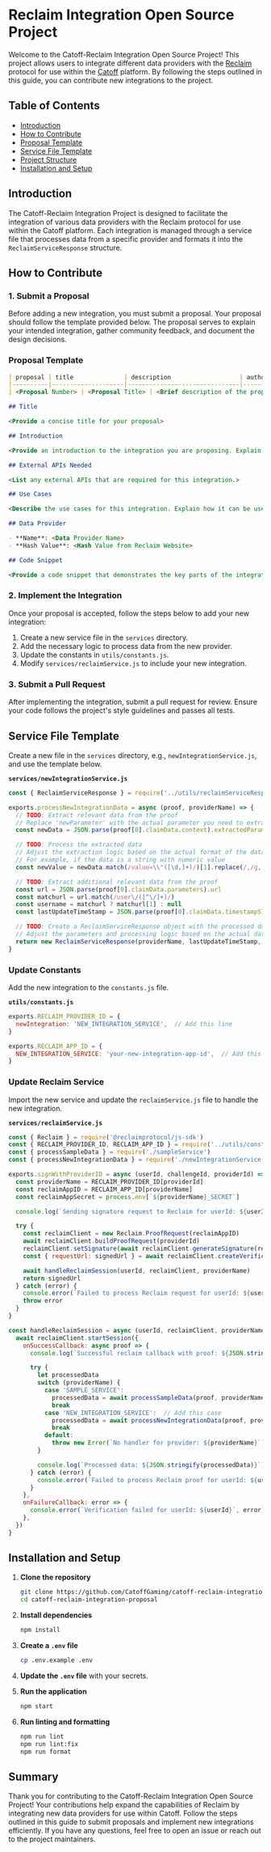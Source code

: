 # Reclaim Integration Open Source Project

Welcome to the Catoff-Reclaim Integration Open Source Project! This project allows users to integrate different data providers with the [Reclaim](https://dev.reclaimprotocol.org/) protocol for use within the [Catoff](https://www.catoff.xyz) platform. By following the steps outlined in this guide, you can contribute new integrations to the project.

## Table of Contents
   
- [Introduction](#introduction)
- [How to Contribute](#how-to-contribute)
- [Proposal Template](#proposal-template)
- [Service File Template](#service-file-template)
- [Project Structure](#project-structure)
- [Installation and Setup](#installation-and-setup)

## Introduction

The Catoff-Reclaim Integration Project is designed to facilitate the integration of various data providers with the Reclaim protocol for use within the Catoff platform. Each integration is managed through a service file that processes data from a specific provider and formats it into the `ReclaimServiceResponse` structure.

## How to Contribute

### 1. Submit a Proposal

Before adding a new integration, you must submit a proposal. Your proposal should follow the template provided below. The proposal serves to explain your intended integration, gather community feedback, and document the design decisions.

### Proposal Template
```markdown
| proposal | title              | description                   | author                     | discussions-to | status | type        | category | created    | requires |
|----------|--------------------|-------------------------------|----------------------------|----------------|--------|-------------|----------|------------|----------|
| <Proposal Number> | <Proposal Title> | <Brief description of the proposal> | <Your Name> <Your Email> |                | Draft  | Integration | CRIP     | <Date>    |          |

## Title

<Provide a concise title for your proposal>

## Introduction

<Provide an introduction to the integration you are proposing. Explain the context and motivation behind the proposal.>

## External APIs Needed

<List any external APIs that are required for this integration.>

## Use Cases

<Describe the use cases for this integration. Explain how it can be used and who will benefit from it.>

## Data Provider

- **Name**: <Data Provider Name>
- **Hash Value**: <Hash Value from Reclaim Website>

## Code Snippet

<Provide a code snippet that demonstrates the key parts of the integration. Use the service file template as a guide.>
```

### 2. Implement the Integration

Once your proposal is accepted, follow the steps below to add your new integration:

1. Create a new service file in the `services` directory.
2. Add the necessary logic to process data from the new provider.
3. Update the constants in `utils/constants.js`.
4. Modify `services/reclaimService.js` to include your new integration.

### 3. Submit a Pull Request

After implementing the integration, submit a pull request for review. Ensure your code follows the project's style guidelines and passes all tests.

## Service File Template

Create a new file in the `services` directory, e.g., `newIntegrationService.js`, and use the template below.

**`services/newIntegrationService.js`**

```javascript
const { ReclaimServiceResponse } = require('../utils/reclaimServiceResponse')

exports.processNewIntegrationData = async (proof, providerName) => {
  // TODO: Extract relevant data from the proof
  // Replace 'newParameter' with the actual parameter you need to extract
  const newData = JSON.parse(proof[0].claimData.context).extractedParameters.newParameter

  // TODO: Process the extracted data
  // Adjust the extraction logic based on the actual format of the data
  // For example, if the data is a string with numeric value
  const newValue = newData.match(/value=\\"([\d,]+)/)[1].replace(/,/g, '')

  // TODO: Extract additional relevant data from the proof
  const url = JSON.parse(proof[0].claimData.parameters).url
  const matchurl = url.match(/user\/([^\/]+)/)
  const username = matchurl ? matchurl[1] : null
  const lastUpdateTimeStamp = JSON.parse(proof[0].claimData.timestampS)

  // TODO: Create a ReclaimServiceResponse object with the processed data
  // Adjust the parameters and processing logic based on the actual data structure
  return new ReclaimServiceResponse(providerName, lastUpdateTimeStamp, username, parseInt(newValue, 10), proof[0])
}
```

### Update Constants

Add the new integration to the `constants.js` file.

**`utils/constants.js`**

```javascript
exports.RECLAIM_PROVIDER_ID = {
  newIntegration: 'NEW_INTEGRATION_SERVICE',  // Add this line
}

exports.RECLAIM_APP_ID = {
  NEW_INTEGRATION_SERVICE: 'your-new-integration-app-id',  // Add this line
}
```

### Update Reclaim Service

Import the new service and update the `reclaimService.js` file to handle the new integration.

**`services/reclaimService.js`**

```javascript
const { Reclaim } = require('@reclaimprotocol/js-sdk')
const { RECLAIM_PROVIDER_ID, RECLAIM_APP_ID } = require('../utils/constants')
const { processSampleData } = require('./sampleService')
const { processNewIntegrationData } = require('./newIntegrationService')  // Add this line

exports.signWithProviderID = async (userId, challengeId, providerId) => {
  const providerName = RECLAIM_PROVIDER_ID[providerId]
  const reclaimAppID = RECLAIM_APP_ID[providerName]
  const reclaimAppSecret = process.env[`${providerName}_SECRET`]

  console.log(`Sending signature request to Reclaim for userId: ${userId} with providerName: ${providerName}`)

  try {
    const reclaimClient = new Reclaim.ProofRequest(reclaimAppID)
    await reclaimClient.buildProofRequest(providerId)
    reclaimClient.setSignature(await reclaimClient.generateSignature(reclaimAppSecret))
    const { requestUrl: signedUrl } = await reclaimClient.createVerificationRequest()

    await handleReclaimSession(userId, reclaimClient, providerName)
    return signedUrl
  } catch (error) {
    console.error(`Failed to process Reclaim request for userId: ${userId}`, error)
    throw error
  }
}

const handleReclaimSession = async (userId, reclaimClient, providerName) => {
  await reclaimClient.startSession({
    onSuccessCallback: async proof => {
      console.log(`Successful reclaim callback with proof: ${JSON.stringify(proof)}`)

      try {
        let processedData
        switch (providerName) {
          case 'SAMPLE_SERVICE':
            processedData = await processSampleData(proof, providerName)
            break
          case 'NEW_INTEGRATION_SERVICE':  // Add this case
            processedData = await processNewIntegrationData(proof, providerName)
            break
          default:
            throw new Error(`No handler for provider: ${providerName}`)
        }

        console.log(`Processed data: ${JSON.stringify(processedData)}`)
      } catch (error) {
        console.error(`Failed to process Reclaim proof for userId: ${userId}`, error)
      }
    },
    onFailureCallback: error => {
      console.error(`Verification failed for userId: ${userId}`, error)
    },
  })
}
```

## Installation and Setup

1. **Clone the repository**

   ```sh
   git clone https://github.com/CatoffGaming/catoff-reclaim-integration-proposal.git
   cd catoff-reclaim-integration-proposal
   ```

2. **Install dependencies**

   ```sh
   npm install
   ```

3. **Create a `.env` file**

   ```sh
   cp .env.example .env
   ```

4. **Update the `.env` file** with your secrets.

5. **Run the application**

   ```sh
   npm start
   ```

6. **Run linting and formatting**

   ```sh
   npm run lint
   npm run lint:fix
   npm run format
   ```

## Summary

Thank you for contributing to the Catoff-Reclaim Integration Open Source Project! Your contributions help expand the capabilities of Reclaim by integrating new data providers for use within Catoff. Follow the steps outlined in this guide to submit proposals and implement new integrations efficiently. If you have any questions, feel free to open an issue or reach out to the project maintainers.
